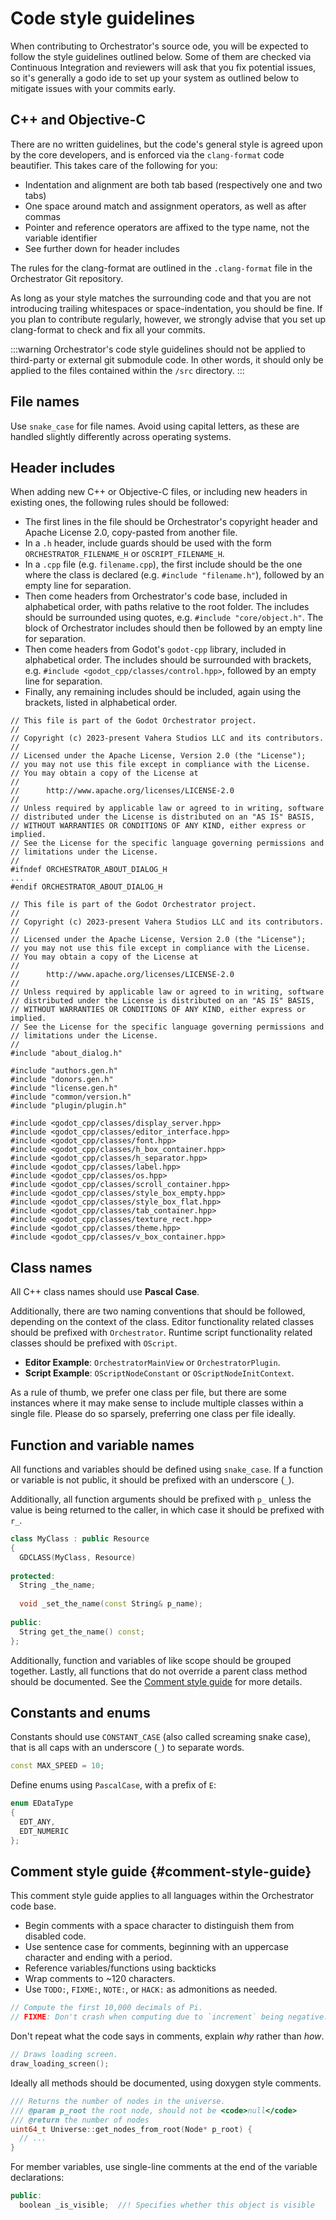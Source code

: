 
# Code style guidelines

When contributing to Orchestrator's source ode, you will be expected to follow the style guidelines outlined below.
Some of them are checked via Continuous Integration and reviewers will ask that you fix potential issues, so it's generally a godo ide to set up your system as outlined below to mitigate issues with your commits early.

## C++ and Objective-C

There are no written guidelines, but the code's general style is agreed upon by the core developers, and is enforced via the `clang-format` code beautifier.
This takes care of the following for you:

* Indentation and alignment are both tab based (respectively one and two tabs)
* One space around match and assignment operators, as well as after commas
* Pointer and reference operators are affixed to the type name, not the variable identifier
* See further down for header includes

The rules for the clang-format are outlined in the `.clang-format` file in the Orchestrator Git repository.

As long as your style matches the surrounding code and that you are not introducing trailing whitespaces or space-indentation, you should be fine.
If you plan to contribute regularly, however, we strongly advise that you set up clang-format to check and fix all your commits.

:::warning
Orchestrator's code style guidelines should not be applied to third-party or external git submodule code.
In other words, it should only be applied to the files contained within the `/src` directory.
:::

## File names

Use `snake_case` for file names.
Avoid using capital letters, as these are handled slightly differently across operating systems.

## Header includes

When adding new C++ or Objective-C files, or including new headers in existing ones, the following rules should be followed:

* The first lines in the file should be Orchestrator's copyright header and Apache License 2.0, copy-pasted from another file.
* In a `.h` header, include guards should be used with the form `ORCHESTRATOR_FILENAME_H` or `OSCRIPT_FILENAME_H`.
* In a `.cpp` file (e.g. `filename.cpp`), the first include should be the one where the class is declared (e.g. `#include "filename.h"`), followed by an empty line for separation.
* Then come headers from Orchestrator's code base, included in alphabetical order, with paths relative to the root folder. The includes should be surrounded using quotes, e.g. `#include "core/object.h"`. 
The block of Orchestrator includes should then be followed by an empty line for separation.
* Then come headers from Godot's `godot-cpp` library, included in alphabetical order. The includes should be surrounded with brackets, e.g. `#include <godot_cpp/classes/control.hpp>`, followed by an empty line for separation.
* Finally, any remaining includes should be included, again using the brackets, listed in alphabetical order.

```text title="Example Header"
// This file is part of the Godot Orchestrator project.
//
// Copyright (c) 2023-present Vahera Studios LLC and its contributors.
//
// Licensed under the Apache License, Version 2.0 (the "License");
// you may not use this file except in compliance with the License.
// You may obtain a copy of the License at
//
//		http://www.apache.org/licenses/LICENSE-2.0
//
// Unless required by applicable law or agreed to in writing, software
// distributed under the License is distributed on an "AS IS" BASIS,
// WITHOUT WARRANTIES OR CONDITIONS OF ANY KIND, either express or implied.
// See the License for the specific language governing permissions and
// limitations under the License.
//
#ifndef ORCHESTRATOR_ABOUT_DIALOG_H
...
#endif ORCHESTRATOR_ABOUT_DIALOG_H
```

```text title="Example Implementation (cpp)"
// This file is part of the Godot Orchestrator project.
//
// Copyright (c) 2023-present Vahera Studios LLC and its contributors.
//
// Licensed under the Apache License, Version 2.0 (the "License");
// you may not use this file except in compliance with the License.
// You may obtain a copy of the License at
//
//		http://www.apache.org/licenses/LICENSE-2.0
//
// Unless required by applicable law or agreed to in writing, software
// distributed under the License is distributed on an "AS IS" BASIS,
// WITHOUT WARRANTIES OR CONDITIONS OF ANY KIND, either express or implied.
// See the License for the specific language governing permissions and
// limitations under the License.
//
#include "about_dialog.h"

#include "authors.gen.h"
#include "donors.gen.h"
#include "license.gen.h"
#include "common/version.h"
#include "plugin/plugin.h"

#include <godot_cpp/classes/display_server.hpp>
#include <godot_cpp/classes/editor_interface.hpp>
#include <godot_cpp/classes/font.hpp>
#include <godot_cpp/classes/h_box_container.hpp>
#include <godot_cpp/classes/h_separator.hpp>
#include <godot_cpp/classes/label.hpp>
#include <godot_cpp/classes/os.hpp>
#include <godot_cpp/classes/scroll_container.hpp>
#include <godot_cpp/classes/style_box_empty.hpp>
#include <godot_cpp/classes/style_box_flat.hpp>
#include <godot_cpp/classes/tab_container.hpp>
#include <godot_cpp/classes/texture_rect.hpp>
#include <godot_cpp/classes/theme.hpp>
#include <godot_cpp/classes/v_box_container.hpp>
```
## Class names

All C++ class names should use **Pascal Case**.

Additionally, there are two naming conventions that should be followed, depending on the context of the class.
Editor functionality related classes should be prefixed with `Orchestrator`.
Runtime script functionality related classes should be prefixed with `OScript`.

* **Editor Example**: `OrchestratorMainView` or `OrchestratorPlugin`.
* **Script Example**: `OScriptNodeConstant` or `OScriptNodeInitContext`.

As a rule of thumb, we prefer one class per file, but there are some instances where it may make sense to include multiple classes within a single file.
Please do so sparsely, preferring one class per file ideally.

## Function and variable names

All functions and variables should be defined using `snake_case`.
If a function or variable is not public, it should be prefixed with an underscore (`_`).

Additionally, all function arguments should be prefixed with `p_` unless the value is being returned to the caller, in which case it should be prefixed with `r_`.

```cpp title="Example"
class MyClass : public Resource
{
  GDCLASS(MyClass, Resource)
  
protected:
  String _the_name;
  
  void _set_the_name(const String& p_name);
  
public:
  String get_the_name() const;
};
```

Additionally, function and variables of like scope should be grouped together.
Lastly, all functions that do not override a parent class method should be documented.
See the [Comment style guide](#comment-style-guide) for more details.

## Constants and enums

Constants should use `CONSTANT_CASE` (also called screaming snake case), that is all caps with an underscore (`_`) to separate words.

```cpp title="Example constant"
const MAX_SPEED = 10;
```

Define enums using `PascalCase`, with a prefix of `E`:

```cpp title="Example enum"
enum EDataType 
{
  EDT_ANY,
  EDT_NUMERIC
};
```

## Comment style guide {#comment-style-guide}

This comment style guide applies to all languages within the Orchestrator code base.

* Begin comments with a space character to distinguish them from disabled code.
* Use sentence case for comments, beginning with an uppercase character and ending with a period.
* Reference variables/functions using backticks
* Wrap comments to ~120 characters.
* Use `TODO:`, `FIXME:`, `NOTE:`, or `HACK:` as admonitions as needed.

```cpp title="Example"
// Compute the first 10,000 decimals of Pi.
// FIXME: Don't crash when computing due to `increment` being negative.
```

Don't repeat what the code says in comments, explain *why* rather than *how*.

```cpp title="Poor example"
// Draws loading screen.
draw_loading_screen();
```

Ideally all methods should be documented, using doxygen style comments.

```cpp title="C++ method documentation example
/// Returns the number of nodes in the universe.
/// @param p_root the root node, should not be <code>null</code>
/// @return the number of nodes
uint64_t Universe::get_nodes_from_root(Node* p_root) {
  // ...
}
```

For member variables, use single-line comments at the end of the variable declarations:

```cpp title="C++ member variable documentation"
public:
  boolean _is_visible;  //! Specifies whether this object is visible
```